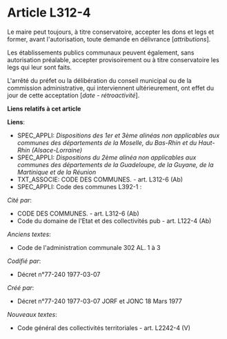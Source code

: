 # Article L312-4

Le maire peut toujours, à titre conservatoire, accepter les dons et legs et former, avant l'autorisation, toute demande en
délivrance [*attributions*].

Les établissements publics communaux peuvent également, sans autorisation préalable, accepter provisoirement ou à titre
conservatoire les legs qui leur sont faits.

L'arrêté du préfet ou la délibération du conseil municipal ou de la commission administrative, qui interviennent
ultérieurement, ont effet du jour de cette acceptation [*date - rétroactivité*].

**Liens relatifs à cet article**

**Liens**:

  - SPEC_APPLI: *Dispositions des 1er et 3ème alinéas non applicables aux communes des départements de la Moselle, du Bas-Rhin et du Haut-Rhin (Alsace-Lorraine)*
  - SPEC_APPLI: *Dispositions du 2ème alinéa non applicables aux communes des départements de la Guadeloupe, de la Guyane, de la Martinique et de la Réunion*
  - TXT_ASSOCIE: CODE DES COMMUNES. - art. L312-6 (Ab)
  - SPEC_APPLI: Code des communes L392-1 :

_Cité par_:

  - CODE DES COMMUNES. - art. L312-6 (Ab)
  - Code du domaine de l'Etat et des collectivités pub - art. L122-4 (Ab)

_Anciens textes_:

  - Code de l'administration communale 302 AL. 1 à 3

_Codifié par_:

  - Décret n°77-240 1977-03-07

_Créé par_:

  - Décret n°77-240 1977-03-07 JORF et JONC 18 Mars 1977

_Nouveaux textes_:

  - Code général des collectivités territoriales - art. L2242-4 (V)
